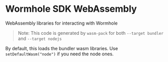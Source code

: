# Wormhole SDK WebAssembly

WebAssembly libraries for interacting with Wormhole

> Note: This code is generated by `wasm-pack` for both `--target bundler` and `--target nodejs`

By default, this loads the bundler wasm libraries. Use `setDefaultWasm("node")` if you need the node ones.
